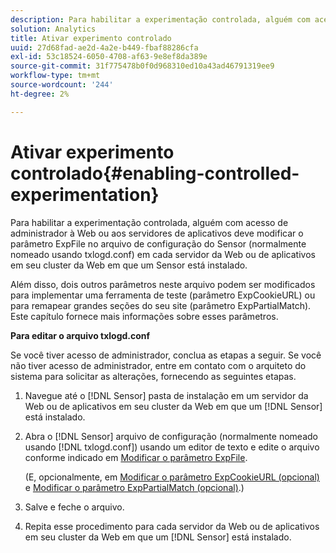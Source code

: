 ```yaml
---
description: Para habilitar a experimentação controlada, alguém com acesso de administrador à Web ou aos servidores de aplicativos deve modificar o parâmetro ExpFile no arquivo de configuração do Sensor (normalmente nomeado usando txlogd.conf) em cada servidor da Web ou de aplicativos em seu cluster da Web em que um Sensor está instalado.
solution: Analytics
title: Ativar experimento controlado
uuid: 27d68fad-ae2d-4a2e-b449-fbaf88286cfa
exl-id: 53c18524-6050-4708-af63-9e8ef8da389e
source-git-commit: 31f775478b0f0d968310ed10a43ad46791319ee9
workflow-type: tm+mt
source-wordcount: '244'
ht-degree: 2%

---
```


# Ativar experimento controlado{#enabling-controlled-experimentation}

Para habilitar a experimentação controlada, alguém com acesso de administrador à Web ou aos servidores de aplicativos deve modificar o parâmetro ExpFile no arquivo de configuração do Sensor (normalmente nomeado usando txlogd.conf) em cada servidor da Web ou de aplicativos em seu cluster da Web em que um Sensor está instalado.

Além disso, dois outros parâmetros neste arquivo podem ser modificados para implementar uma ferramenta de teste (parâmetro ExpCookieURL) ou para remapear grandes seções do seu site (parâmetro ExpPartialMatch). Este capítulo fornece mais informações sobre esses parâmetros.

**Para editar o arquivo txlogd.conf**

Se você tiver acesso de administrador, conclua as etapas a seguir. Se você não tiver acesso de administrador, entre em contato com o arquiteto do sistema para solicitar as alterações, fornecendo as seguintes etapas.

1. Navegue até o [!DNL Sensor] pasta de instalação em um servidor da Web ou de aplicativos em seu cluster da Web em que um [!DNL Sensor] está instalado.
1. Abra o [!DNL Sensor] arquivo de configuração (normalmente nomeado usando [!DNL txlogd.conf]) usando um editor de texto e edite o arquivo conforme indicado em [Modificar o parâmetro ExpFile](../../../home/c-undst-ctrld-exp/t-en-ctrld-exp/c-mod-expfile-prm.md#concept-25232b386a654870becc789d4f1fcc28).

   (E, opcionalmente, em [Modificar o parâmetro ExpCookieURL (opcional)](../../../home/c-undst-ctrld-exp/t-en-ctrld-exp/c-mod-expckurl-prm.md#concept-215bf86bab4e4ec0b0cc803ec48a8fcf) e [Modificar o parâmetro ExpPartialMatch (opcional)](../../../home/c-undst-ctrld-exp/t-en-ctrld-exp/c-mod-expplmth-prm.md#concept-9c817c4c49b74287b0f70d6a1a37655e).)

1. Salve e feche o arquivo.
1. Repita esse procedimento para cada servidor da Web ou de aplicativos em seu cluster da Web em que um [!DNL Sensor] está instalado.
